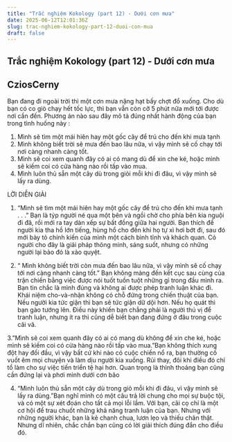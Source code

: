 ```yaml
---
title: "Trắc nghiệm Kokology (part 12) - Dưới cơn mưa"
date: 2025-06-12T12:01:36Z
slug: trac-nghiem-kokology-part-12-duoi-con-mua
draft: false
---
```


## Trắc nghiệm Kokology (part 12) - Dưới cơn mưa

## CziosCerny

Bạn đang đi ngoài trời thì một cơn mưa nặng hạt bấy chợt đổ xuống. Cho dù bạn có co giò chạy hết tốc lực, thì bạn vẫn còn cỡ 5 phút nữa mới tới được nơi cần đến. Phương án nào sau đây mô tả đúng nhất hành động của bạn trong tình huống này : 

1. Mình sẽ tìm một mái hiên hay một gốc cây để trú cho đến khi mưa tạnh 
2. Mình không biết trời sẽ mưa đến bao lâu nữa, vì vậy mình sẽ cố chạy tới nơi càng nhanh càng tốt. 
3. Mình sẽ coi xem quanh đây có ai có mang dù để xin che ké, hoặc mình sẽ kiếm coi có cửa hàng nào rồi tấp vào mua. 
4. Mình luôn thủ sẵn một cây dù trong giỏi mỗi khi đi đâu, vì vậy mình sẽ lấy ra dùng. 

LỜI DIỄN GIẢI
1. “Mình sẽ tìm một mái hiên hay một gốc cây để trú cho đến khi mưa tạnh . . .” Bạn là týp người né qua một bên và ngồi chờ cho phía bên kia nguội đi đã, rồi mới ra tay dàn xếp sự bất đồng giữa hai người. Bạn thích để người kia tha hồ lớn tiếng, hùng hổ cho 
đến khi họ tự xì hơi bớt đi, sau đó mới bày tỏ chính kiến của mình một cách bình tĩnh và khách quan. Có người cho đây là giải pháp thông minh, sáng suốt, nhưng có những người lại bảo đó là xảo quyệt. 

2. “ Mình không biết trời còn mưa đến bao lâu nữa, vì vậy mình sẽ cố chạy tới nơi càng nhanh càng tốt.” Bạn không màng đến kết cục sau cùng của trận chiến bằng việc được nói tuốt tuồn tuột những gì trong đầu mình ra. Bạn tin chắc là mình đúng và không ai được phép tranh luận khác đi. Khái niệm cho-và-nhận không có chỗ đứng trong chiến thuật của bạn. Nếu người kia tức giận thì bạn sẽ tức giận dữ dội hơn. Nếu họ quát thì bạn gào tướng lên. Điều này khiến bạn chẳng phải là người thú vị để tranh luận, nhưng ít ra thì cũng dễ biết bạn đang đứng ở đâu trong cuộc cãi vã. 

3.”Mình sẽ coi xem quanh đây có ai có mang dù không để xin che ké, hoặc mình sẽ kiếm coi có cửa hàng nào rồi tấp vào mua.”Bạn không thích xung đột hay đối đầu, vì vậy bất cứ khi nào có cuộc chiến nổ ra, bạn thường cố vuốt êm mọi chuyện và làm dịu người kia xuống. Rủi thay, đôi khi điều đó chỉ tổ làm cho sự việc tiến triển tệ hại hơn. Quan trọng là thỉnh thoảng bạn cũng cần đứng lại và phơi mình dưới cơn bão 

4. “Mình luôn thủ sẵn một cây dù trong giỏ mỗi khi đi đâu, vì vậy mình sẽ lấy ra dùng.”Bạn nghĩ mình có một câu trả lời chung cho mọi sự buộc tội, và có một sự xét đoán cho tất cả mọi lỗi lầm. Với bạn, cãi cọ chỉ là một cơ hội để trau chuốt những khả năng tranh luận của bạn. Nhưng với những người khác, bạn là kẻ chanh chua, lươn lẹo và thiếu chân thật. Nhưng dĩ nhiên, chắc chắn bạn cũng có lời giải thích đúng đắn cho điều đó.​